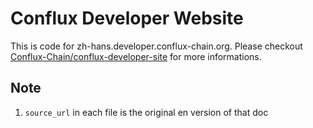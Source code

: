 # Conflux Developer Website
This is code for zh-hans.developer.conflux-chain.org. Please checkout [Conflux-Chain/conflux-developer-site](https://github.com/Conflux-Chain/conflux-developer-site/issues) for more informations.

## Note
1. `source_url` in each file is the original en version of that doc